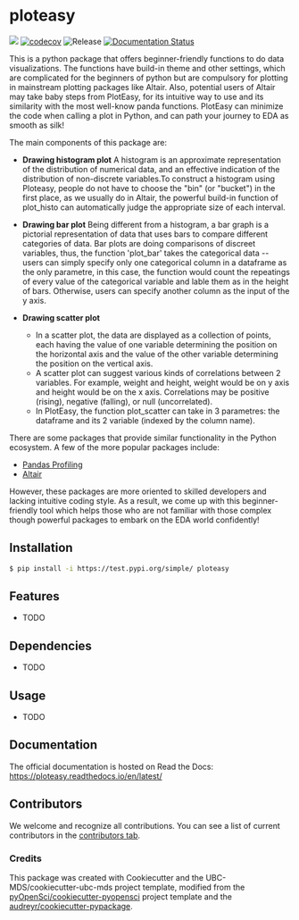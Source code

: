 
# ploteasy

![](https://github.com/fei-chang/ploteasy/workflows/build/badge.svg) [![codecov](https://codecov.io/gh/fei-chang/ploteasy/branch/main/graph/badge.svg)](https://codecov.io/gh/fei-chang/ploteasy) ![Release](https://github.com/fei-chang/ploteasy/workflows/Release/badge.svg) [![Documentation Status](https://readthedocs.org/projects/ploteasy/badge/?version=latest)](https://ploteasy.readthedocs.io/en/latest/?badge=latest)

This is a python package that offers beginner-friendly functions to do data visualizations. The functions have build-in theme and other settings, which are complicated for the beginners of python but are compulsory for plotting in mainstream plotting packages like Altair. Also, potential users of Altair may take baby steps from PlotEasy, for its intuitive way to use and its similarity with the most well-know panda functions. PlotEasy can minimize the code when calling a plot in Python, and can path your journey to EDA as smooth as silk!


The main components of this package are:

- **Drawing histogram plot**
  A histogram is an approximate representation of the distribution of numerical data, and an effective indication of the distribution of non-discrete variables.To construct a histogram using Ploteasy, people do not have to choose the "bin" (or "bucket") in the first place, as we usually do in Altair, the powerful build-in function of plot_histo can automatically judge the appropriate size of each interval. 
  
- **Drawing bar plot**
  Being different from a histogram, a bar graph is a pictorial representation of data that uses bars to compare different categories of data. Bar plots are doing comparisons of discreet variables, thus, the function 'plot_bar' takes the categorical data -- users can simply specify only one categorical column in a dataframe as the only parametre, in this case, the function would count the repeatings of every value of the categorical variable and lable them as in the height of bars. Otherwise, users can specify another column as the input of the y axis.
  
- **Drawing scatter plot**
  - In a scatter plot, the data are displayed as a collection of points, each having the value of one variable determining the position on the horizontal axis and the value of the other variable determining the position on the vertical axis.
  - A scatter plot can suggest various kinds of correlations between 2 variables. For example, weight and height, weight would be on y axis and height would be on the x axis. Correlations may be positive (rising), negative (falling), or null (uncorrelated).
  - In PlotEasy, the function plot_scatter can take in 3 parametres: the dataframe and its 2 variable (indexed by the column name).
  
  
There are some packages that provide similar functionality in the Python ecosystem. A few of the more popular packages include:

- [Pandas Profiling](https://github.com/pandas-profiling/pandas-profiling)
- [Altair](https://pypi.org/project/altair/)

However, these packages are more oriented to skilled developers and lacking intuitive coding style. As a result, we come up with this beginner-friendly tool which helps those who are not familiar with those complex though powerful packages to embark on the EDA world confidently!


## Installation

```bash
$ pip install -i https://test.pypi.org/simple/ ploteasy
```

## Features

- TODO

## Dependencies

- TODO

## Usage

- TODO

## Documentation

The official documentation is hosted on Read the Docs: https://ploteasy.readthedocs.io/en/latest/

## Contributors

We welcome and recognize all contributions. You can see a list of current contributors in the [contributors tab](https://github.com/fei-chang/ploteasy/graphs/contributors).

### Credits

This package was created with Cookiecutter and the UBC-MDS/cookiecutter-ubc-mds project template, modified from the [pyOpenSci/cookiecutter-pyopensci](https://github.com/pyOpenSci/cookiecutter-pyopensci) project template and the [audreyr/cookiecutter-pypackage](https://github.com/audreyr/cookiecutter-pypackage).

